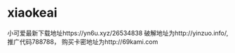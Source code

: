 # xiaokeai
小可爱最新下载地址https://yn6u.xyz/26534838
破解地址为http://yinzuo.info/,
推广代码788788，
购买卡密地址为http://69kami.com
